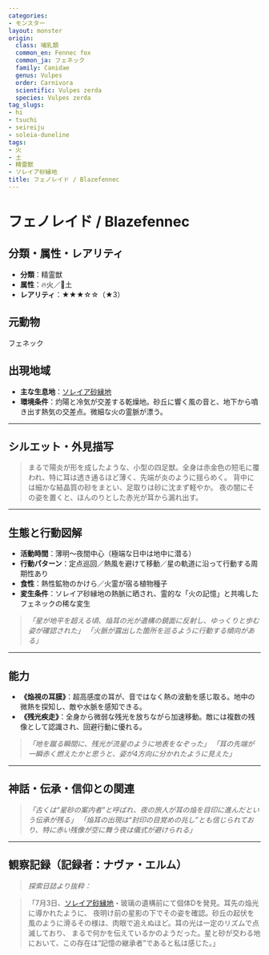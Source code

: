 ```yaml
---
categories:
- モンスター
layout: monster
origin:
  class: 哺乳類
  common_en: Fennec fox
  common_ja: フェネック
  family: Canidae
  genus: Vulpes
  order: Carnivora
  scientific: Vulpes zerda
  species: Vulpes zerda
tag_slugs:
- hi
- tsuchi
- seireiju
- soleia-duneline
tags:
- 火
- 土
- 精霊獣
- ソレイア砂縁地
title: フェノレイド / Blazefennec
---
```


# フェノレイド / Blazefennec

## 分類・属性・レアリティ

* **分類**：精霊獣
* **属性**：🔥火／🌱土
* **レアリティ**：★★★☆☆（★3）

## 元動物
フェネック

## 出現地域

* **主な生息地**：[ソレイア砂縁地](../place/soleia_duneline.md)
* **環境条件**：灼陽と冷気が交差する乾燥地。砂丘に響く風の音と、地下から噴き出す熱気の交差点。微細な火の霊脈が漂う。

---

## シルエット・外見描写

> まるで陽炎が形を成したような、小型の四足獣。全身は赤金色の短毛に覆われ、特に耳は透き通るほど薄く、先端が炎のように揺らめく。
> 背中には細かな結晶質の砂をまとい、足取りは砂に沈まず軽やか。
> 夜の闇にその姿を置くと、ほんのりとした赤光が耳から漏れ出す。

---

## 生態と行動図解

* **活動時間**：薄明〜夜間中心（極端な日中は地中に潜る）
* **行動パターン**：定点巡回／熱風を避けて移動／星の軌道に沿って行動する周期性あり
* **食性**：熱性鉱物のかけら／火霊が宿る植物種子
* **変生条件**：ソレイア砂縁地の熱脈に晒され、霊的な「火の記憶」と共鳴したフェネックの稀な変生

> *「星が地平を超える頃、焔耳の光が遺構の鏡面に反射し、ゆっくりと歩む姿が確認された」*
> *「火脈が露出した箇所を巡るように行動する傾向がある」*

---

## 能力

* **《焔視の耳膜》**：超高感度の耳が、音ではなく熱の波動を感じ取る。地中の微熱を探知し、敵や水脈を感知できる。
* **《残光疾走》**：全身から微弱な残光を放ちながら加速移動。敵には複数の残像として認識され、回避行動に優れる。

> *「地を蹴る瞬間に、残光が流星のように地表をなぞった」*
> *「耳の先端が一瞬赤く燃えたかと思うと、姿が4方向に分かれたように見えた」*

---

## 神話・伝承・信仰との関連

> *「古くは“星砂の案内者”と呼ばれ、夜の旅人が耳の焔を目印に進んだという伝承が残る」*
> *「焔耳の出現は“封印の目覚めの兆し”とも信じられており、特に赤い残像が空に舞う夜は儀式が避けられる」*

---

## 観察記録（記録者：ナヴァ・エルム）

> *探索日誌より抜粋：*

> 「7月3日、[ソレイア砂縁地](../place/soleia_duneline.md)・玻璃の遺構前にて個体Dを発見。耳先の焔光に導かれたように、
> 夜明け前の星影の下でその姿を確認。砂丘の起伏を風のように滑るその様は、肉眼で追えぬほど。耳の光は一定のリズムで点滅しており、
> まるで何かを伝えているかのようだった。星と砂が交わる地において、この存在は“記憶の継承者”であると私は感じた。」